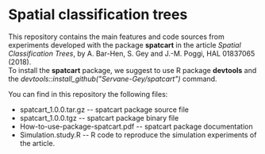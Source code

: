 # Spatial classification trees

This repository contains the main features and code sources from experiments developed with the package **spatcart** in the article *Spatial Classification Trees*, by A. Bar-Hen, S. Gey and J.-M. Poggi, HAL 01837065 (2018).  
To install the **spatcart** package, we suggest to use R package **devtools** and the *devtools::install_github("Servane-Gey/spatcart")* command.

You can find in this repository the following files:
* spatcart_1.0.0.tar.gz -- spatcart package source file
* spatcart_1.0.0.tgz -- spatcart package binary file
* How-to-use-package-spatcart.pdf -- spatcart package documentation
* Simulation.study.R -- R code to reproduce the simulation experiments of the article.
